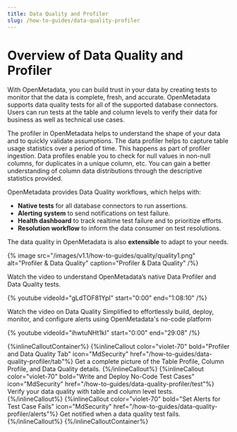 ```yaml
---
title: Data Quality and Profiler
slug: /how-to-guides/data-quality-profiler
---
```


# Overview of Data Quality and Profiler

With OpenMetadata, you can build trust in your data by creating tests to monitor that the data is complete, fresh, and accurate. OpenMetadata supports data quality tests for all of the supported database connectors. Users can run tests at the table and column levels to verify their data for business as well as technical use cases.

The profiler in OpenMetadata helps to understand the shape of your data and to quickly validate assumptions. The data profiler helps to capture table usage statistics over a period of time. This happens as part of profiler ingestion. Data profiles enable you to check for null values in non-null columns, for duplicates in a unique column, etc. You can gain a better understanding of column data distributions through the descriptive statistics provided.

OpenMetadata provides Data Quality workflows, which helps with:
- **Native tests** for all database connectors to run assertions.
- **Alerting system** to send notifications on test failure.
- **Health dashboard** to track realtime test failure and to prioritize efforts.
- **Resolution workflow** to inform the data consumer on test resolutions.

The data quality in OpenMetadata is also **extensible** to adapt to your needs. 

{% image
src="/images/v1.1/how-to-guides/quality/quality1.png"
alt="Profiler & Data Quality"
caption="Profiler & Data Quality"
/%}

Watch the video to understand OpenMetadata’s native Data Profiler and Data Quality tests.

{%  youtube videoId="gLdTOF81YpI" start="0:00" end="1:08:10" /%}

Watch the video on Data Quality Simplified to effortlessly build, deploy, monitor, and configure alerts using OpenMetadata's no-code platform

{%  youtube videoId="ihwtuNHt1kI" start="0:00" end="29:08" /%}

{%inlineCalloutContainer%}
 {%inlineCallout
  color="violet-70"
  bold="Profiler and Data Quality Tab"
  icon="MdSecurity"
  href="/how-to-guides/data-quality-profiler/tab"%}
  Get a complete picture of the Table Profile, Column Profile, and Data Quality details.
 {%/inlineCallout%}
 {%inlineCallout
  color="violet-70"
  bold="Write and Deploy No-Code Test Cases"
  icon="MdSecurity"
  href="/how-to-guides/data-quality-profiler/test"%}
  Verify your data quality with table and column level tests.
 {%/inlineCallout%}
 {%inlineCallout
  color="violet-70"
  bold="Set Alerts for Test Case Fails"
  icon="MdSecurity"
  href="/how-to-guides/data-quality-profiler/alerts"%}
  Get notified when a data quality test fails.
 {%/inlineCallout%}
{%/inlineCalloutContainer%}